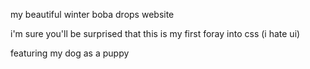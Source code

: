 my beautiful winter boba drops website

i'm sure you'll be surprised that this is my first foray into css (i hate ui)

featuring my dog as a puppy

